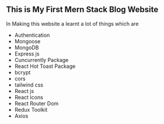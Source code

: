## This is My First Mern Stack Blog Website

In Making this website a learnt a lot of things which are 

- Authentication
- Mongoose
- MongoDB
- Express js
- Cuncurrently Package
- React Hot Toast Package
- bcrypt
- cors
- tailwind css
- React js
- React Icons
- React Router Dom 
- Redux Toolkit
- Axios